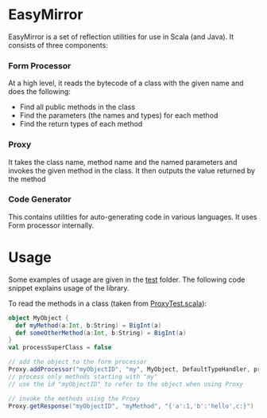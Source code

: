 # EasyMirror
EasyMirror is a set of reflection utilities for use in Scala (and Java). It consists of three components: 
### Form Processor
At a high level, it reads the bytecode of a class with the given name and does the following:
- Find all public methods in the class
- Find the parameters (the names and types) for each method
- Find the return types of each method

### Proxy
It takes the class name, method name and the named parameters and invokes the given method in the class. It then outputs the value returned by the method

### Code Generator 
This contains utilities for auto-generating code in various languages. It uses Form processor internally.

# Usage
Some examples of usage are given in the [test](https://github.com/scalahub/EasyMirror/blob/master/src/test/scala/org/sh/reflect/test "test") folder.
The following code snippet explains usage of the library.

To read the methods in a class (taken from [ProxyTest.scala](https://github.com/scalahub/EasyMirror/blob/master/src/test/scala/org/sh/reflect/test/ProxyTest.scala "ProxyTest.scala")):

```scala
object MyObject {
  def myMethod(a:Int, b:String) = BigInt(a)
  def someOtherMethod(a:Int, b:String) = BigInt(a)
}
val processSuperClass = false

// add the object to the form processor
Proxy.addProcessor("myObjectID", "my", MyObject, DefaultTypeHandler, processSuperClass)
// process only methods starting with "my"
// use the id "myObjectID" to refer to the object when using Proxy

// invoke the methods using the Proxy
Proxy.getResponse("myObjectID", "myMethod", "{'a':1,'b':'hello',c:}")
